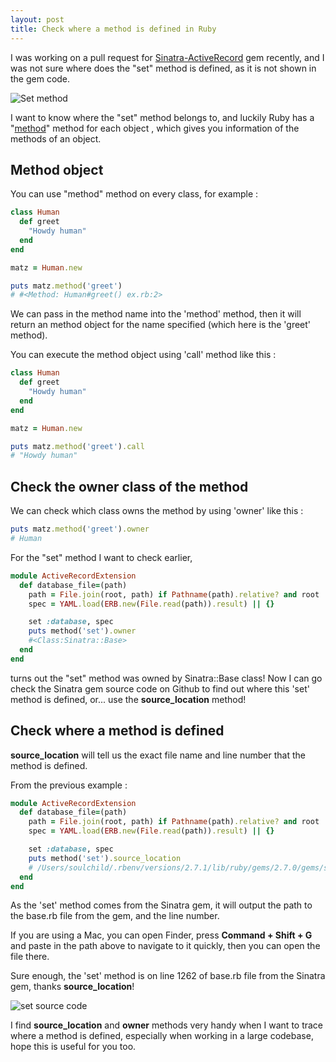 ```yaml
---
layout: post
title: Check where a method is defined in Ruby
---
```


I was working on a pull request for [Sinatra-ActiveRecord](https://github.com/sinatra-activerecord/sinatra-activerecord/pull/103) gem recently, and I was not sure where does the "set" method is defined, as it is not shown in the gem code.



![Set method](https://rubyyagi.s3.amazonaws.com/10-method-defined/set_method.png)





I want to know where the "set" method belongs to, and luckily Ruby has a "[method](https://ruby-doc.org/core-2.2.2/Method.html)" method for each object , which gives you information of the methods of an object.



## Method object

You can use "method" method on every class, for example : 

```ruby
class Human
  def greet
    "Howdy human"
  end
end

matz = Human.new

puts matz.method('greet')
# #<Method: Human#greet() ex.rb:2>
```

 



We can pass in the method name into the 'method' method, then it will return an method object for the name specified (which here is the 'greet' method).



You can execute the method object using 'call' method like this : 

```ruby
class Human
  def greet
    "Howdy human"
  end
end

matz = Human.new

puts matz.method('greet').call
# "Howdy human"
```

 





## Check the owner class of the method

We can check which class owns the method by using 'owner' like this :

```ruby
puts matz.method('greet').owner
# Human
```



For the "set" method I want to check earlier, 

```ruby
module ActiveRecordExtension
  def database_file=(path)
    path = File.join(root, path) if Pathname(path).relative? and root
    spec = YAML.load(ERB.new(File.read(path)).result) || {}

    set :database, spec
    puts method('set').owner
    #<Class:Sinatra::Base>
  end
end
```

 

turns out the "set" method was owned by Sinatra::Base class! Now I can go check the Sinatra gem source code on Github to find out where this 'set' method is defined, or... use the **source_location** method!



## Check where a method is defined

**source_location** will tell us the exact file name and line number that the method is defined.



From the previous example : 

```ruby
module ActiveRecordExtension
  def database_file=(path)
    path = File.join(root, path) if Pathname(path).relative? and root
    spec = YAML.load(ERB.new(File.read(path)).result) || {}

    set :database, spec
    puts method('set').source_location
    # /Users/soulchild/.rbenv/versions/2.7.1/lib/ruby/gems/2.7.0/gems/sinatra-2.1.0/lib/sinatra/base.rb , 1262
  end
end
```

 

As the 'set' method comes from the Sinatra gem, it will output the path to the base.rb file from the gem, and the line number.



If you are using a Mac, you can open Finder, press **Command + Shift + G**  and paste in the path above to navigate to it quickly, then you can open the file there.



Sure enough, the 'set' method is on line 1262 of base.rb file from the Sinatra gem, thanks **source_location**!

![set source code](https://rubyyagi.s3.amazonaws.com/10-method-defined/set_source.png)





I find **source_location** and **owner** methods very handy when I want to trace where a method is defined, especially when working in a large codebase, hope this is useful for you too.


<script async data-uid="d862c2871b" src="https://rubyyagi.ck.page/d862c2871b/index.js"></script>







